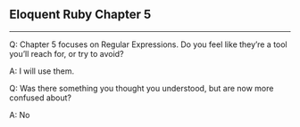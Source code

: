 
Eloquent Ruby Chapter 5
------
-----

Q: Chapter 5 focuses on Regular Expressions. Do you feel like they’re a tool you’ll reach for, or try to avoid?

A: I will use them.

Q: Was there something you thought you understood, but are now more confused about?

A: No

